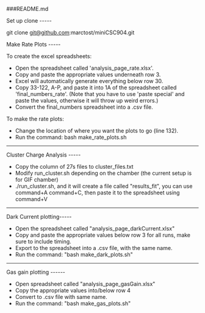 ###README.md

Set up clone -----

git clone git@github.com:marctost/miniCSC904.git

Make Rate Plots -----

To create the excel spreadsheets:
* Open the spreadsheet called 'analysis_page_rate.xlsx'.
* Copy and paste the appropriate values underneath row 3.
* Excel will automatically generate everything below row 30.
* Copy 33-122, A-P, and paste it into 1A of the spreadsheet called 'final_numbers_rate'. (Note that you have to use 'paste special' and paste the values, otherwise it will throw up weird errors.)
* Convert the final_numbers spreadsheet into a .csv file.

To make the rate plots:
* Change the location of where you want the plots to go (line 132).
* Run the command: bash make_rate_plots.sh

-----------------------------------------------

Cluster Charge Analysis -----
 * Copy the column of 27s files to cluster_files.txt
 * Modify run_cluster.sh depending on the chamber (the current setup is for GIF chamber)
 * ./run_cluster.sh, and it will create a file called "results_fit", you can use command+A command+C, then paste it to the spreadsheet using command+V


-------------------------

Dark Current plotting-----
* Open the spreadsheet called "analysis_page_darkCurrent.xlsx"
* Copy and paste the appropriate values below row 3 for all runs, make sure to include timing.
* Export to the spreadsheet into a .csv file, with the same name.
* Run the command: "bash make_dark_plots.sh"


------------------------

Gas gain plotting ------
* Open spreadsheet called "analysis_page_gasGain.xlsx"
* Copy the appropriate values into/below row 4
* Convert to .csv file with same name.
* Run the command: "bash make_gas_plots.sh"
